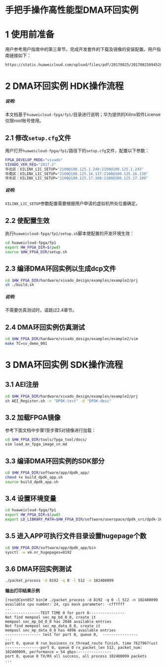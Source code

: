 # 手把手操作高性能型DMA环回实例


# 1 使用前准备

用户参考用户指南中的第三章节，完成开发套件的下载及镜像的安装配置。用户指南链接如下：

```bash
https://static.huaweicloud.com/upload/files/pdf/20170825/20170825094528_15473.pdf
```

# 2 DMA环回实例 HDK操作流程

##### 说明:

本文档基于`huaweicloud-fpga/fp1/`目录进行说明；华为提供的Xilinx软件License 仅限*root*账号使用。

## 2.1 修改`setup.cfg`文件

用户打开`huaweicloud-fpga/fp1/`路径下的`setup.cfg`文件，配置以下参数：

```bash
FPGA_DEVELOP_MODE="vivado"  
VIVADO_VER_REQ="2017.2" 
华北区：XILINX_LIC_SETUP="2100@100.125.1.240:2100@100.125.1.245"
华南区：XILINX_LIC_SETUP="2100@100.125.16.137:2100@100.125.16.138"
华东区：XILINX_LIC_SETUP="2100@100.125.17.108:2100@100.125.17.109"
```

##### 说明:

`XILINX_LIC_SETUP`参数配置需要根据用户申请的虚拟机所处位置确定。

## 2.2 使配置生效
执行`huaweicloud-fpga/fp1/setup.sh`脚本使配置的开发环境生效：

```bash
cd huaweicloud-fpga/fp1
export HW_FPGA_DIR=$(pwd)
source $HW_FPGA_DIR/setup.sh
```

## 2.3 编译DMA环回实例以生成dcp文件

```bash
cd $HW_FPGA_DIR/hardware/vivado_design/examples/example2/prj
sh ./build.sh
```

##### 说明:

不需要仿真测试时，请跳过2.4章节。

## 2.4 DMA环回实例仿真测试

```bash
cd $HW_FPGA_DIR/hardware/vivado_design/examples/example2/sim
make TC=sv_demo_001
```

# 3 DMA环回实例 SDK操作流程

## 3.1 AEI注册

```bash
cd $HW_FPGA_DIR/hardware/vivado_design/examples/example2/prj
sh AEI_Register.sh -n "DPDK-test" -d "DPDK-desc"
```

## 3.2 加载FPGA镜像

参考下面文档中步骤1至步骤5对镜像进行加载：

```bash
cd $HW_FPGA_DIR/tools/fpga_tool/docs/
vim load_an_fpga_image_cn.md
```

## 3.3 编译DMA环回实例的SDK部分

```bash
cd $HW_FPGA_DIR/software/app/dpdk_app/
chmod +x build_dpdk_app.sh
source build_dpdk_app.sh
```

## 3.4 设置环境变量

```bash
cd huaweicloud-fpga/fp1
export HW_FPGA_DIR=$(pwd)
export LD_LIBRARY_PATH=$HW_FPGA_DIR/software/userspace/dpdk_src/dpdk-16.04/x86_64-native-linuxapp-gcc/lib:$HW_FPGA_DIR/software/userspace/dpdk_src/securec/lib:$LD_LIBRARY_PATH
```

## 3.5 进入APP可执行文件目录设置hugepage个数

```bash
cd $HW_FPGA_DIR/software/app/dpdk_app/bin
sysctl -w vm.nr_hugepages=8192
```

## 3.6 DMA环回实例测试

```bash
./packet_process -d 8192 -q 0 -l 512 -n 102400099
```

**输出打印结果示例**  

	[root@CentOS7 bin]# ./packet_process -d 8192 -q 0 -l 512 -n 102400099
	available cpu number: 24, cpu mask parameter: -cffffff
	...
	----------------TEST TIME 0 for port 0----------------
	Not find mempool sec_mp_bd_0_0, create it
	mempool sec_mp_bd_0_0 has 2048 available entries
	Not find mempool sec_mp_data_0_0, create it
	mempool sec_mp_data_0_0 has 4096 available entries
	---------------- test for port 0, queue 0,  ----------------
	...
	port 0, queue 0 run_business_rx_thread_route finish, time 7627967(us)
	----------------port 0, queue 0 rx_packet_len 512, packet_num: 102400099, performance = 54 gbps----------------
	port 0, queue 0 TX/RX all success, all process 102400099 packets
	...